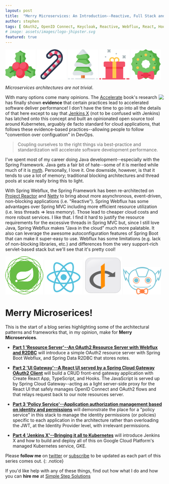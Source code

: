 ```yaml
---
layout: post
title:  "Merry Microservices: An Introduction--Reactive, Full Stack and Policy-Driven on Kubernetes"
author: stephen
tags: [ OAuth2, OpenID Connect, Keycloak, Reactive, Webflux, React, Hooks, TypeScript, Tutorial, Spring Boot, R2DBC, Spring Cloud Gateway, Microservices, Jenkins X, Kubernetes, DevOps ]
# image: assets/images/logo-jhipster.svg
featured: true
---
```


<img border="0" src="/assets/images/holly-ivy.svg" width="19%"/>
<img border="0" src="/assets/images/candy-cane.svg" width="19%"/>
<img border="0" src="/assets/images/tree.svg" width="19%"/>
<img border="0" src="/assets/images/gift.svg" width="19%"/>
<img border="0" src="/assets/images/wreath.svg" width="19%"/>

_Microservices architectures are not trivial_. 

<a align="right" target="_blank"  href="https://www.amazon.ca/gp/product/1942788339/ref=as_li_tl?ie=UTF8&camp=15121&creative=330641&creativeASIN=1942788339&linkCode=as2&tag=simplestep-20&linkId=6a06d8e9aed4924d8cd7ba3f7fc1f15c"><img align="right" border="0" src="//ws-na.amazon-adsystem.com/widgets/q?_encoding=UTF8&MarketPlace=CA&ASIN=1942788339&ServiceVersion=20070822&ID=AsinImage&WS=1&Format=_SL160_&tag=simplestep-20" ></a><img align="right" src="//ir-ca.amazon-adsystem.com/e/ir?t=simplestep-20&l=am2&o=15&a=1942788339" width="1" height="1" border="0" alt="" style="border:none !important; margin:0px !important;" />

With many options come many opinions. The [Accelerate](https://www.amazon.ca/gp/product/1942788339/ref=as_li_tl?ie=UTF8&camp=15121&creative=330641&creativeASIN=1942788339&linkCode=as2&tag=simplestep-20&linkId=6a06d8e9aed4924d8cd7ba3f7fc1f15c) book's research has finally shown **evidence** that certain practices lead to accelerated software deliver performance! I don't have the time to go into all the details of that here except to say that [Jenkins X](https://jenkins-x.io) (not to be confused with Jenkins) has latched onto this concept and built an opinionated open source tool around Kubernetes, arguably de facto standard for cloud applications, that follows these evidence-based practices--allowing people to follow "convention over configuation" in DevOps. 

> Coupling ourselves to the right things via best-practice and standardization will accelerate software development performance.
<!-- {: .notice} -->

I've spent most of my career doing Java development--especially with the Spring Framework. Java gets a fair bit of hate--some of it is merited while much of it is [myth](https://developer.okta.com/blog/2019/07/15/java-myths-2019). Personally, I love it. One downside, however, is that it tends to use a lot of memory; traditional blocking architectures and thread pools at scale really bring this to light. 

With Spring Webflux, the Spring Framework has been re-architected on [Project Reactor](https://projectreactor.io/) and [Netty](https://netty.io/) to bring about more asynchronous, event-driven, non-blocking applications (i.e. "Reactive"). Spring Webflux has some advantages over Spring MVC including more efficient resource utilization (i.e. less threads => less memory). Those lead to cheaper cloud costs and more robust services. I like that. I find it hard to justify the resource requirements for the excessive threads in Spring MVC but, since I still love Java, Spring Webflux makes "Java in the cloud" much more palatable. It also can leverage the awesome autoconfiguration features of Spring Boot that can make it super-easy to use. Webflux has some limitations (e.g. lack of non-blocking libraries, etc.) and differences from the very support-rich servlet-based stack but we'll see that it's pretty cool!

<img src="/assets/images/spring-framework.svg" alt="Spring Framework" width="24%"/>
<img src="/assets/images/react.svg" alt="React" width="24%"/>
<img src="/assets/images/openid.svg" alt="OpenID" width="24%"/>
<img src="/assets/images/jenkins-x.svg" alt="Jenkins X" width="24%"/>

# Merry Microserices!

This is the start of a blog series highlighting some of the architectural patterns and frameworks that, in my opinion, make for **Merry Microservices**.

* [**Part 1 'Resource Server'--An OAuth2 Resource Server with Webflux and R2DBC**](/blog/2019/12/17/merry-microservices-part1-resource-server) will introduce a simple OAuth2 resource server with Spring Boot Webflux, and Spring Data R2DBC that stores notes.

* [**Part 2 'UI Gateway'--A React UI served by a Spring Cloud Gateway OAuth2 Client**](/blog/2019/12/17/merry-microservices-part2-ui-gateway) will build a CRUD front-end gateway application with Create React App, TypeScript, and Hooks. The JavaScript is served up by Spring Cloud Gateway--acting as a light server-side proxy for the React UI that safely manages OpenID Connect and OAuth2 flows and that relays request back to our note resources server.

* [**Part 3 'Policy Service'--Application authorization management based on identity and permissions**](/blog/2019/12/17/merry-microservices-part3-policy-service) will demonstrate the place for a "policy service" in this stack to manage the identity permissions (or policies) specific to each application in the architecture rather than overloading the JWT, at the Identity Provider level, with irrelevant permissions.

* [**Part 4 'Jenkins X'--Bringing it all to Kubernetes**](/blog/2019/12/17/merry-microservices-part4-jenkins-x) will introduce Jenkins X and how to build and deploy all of this on Google Cloud Platform's managed Kubernetes service, GKE.

Please **follow me** on [twitter](https://twitter.com/doxsees) or [subscribe](/atom.xml) to be updated as each part of this series comes out. 
{: .notice}

If you'd like help with any of these things, find out how what I do and how you can **hire me** at [Simple Step Solutions](https://simplestep.ca)